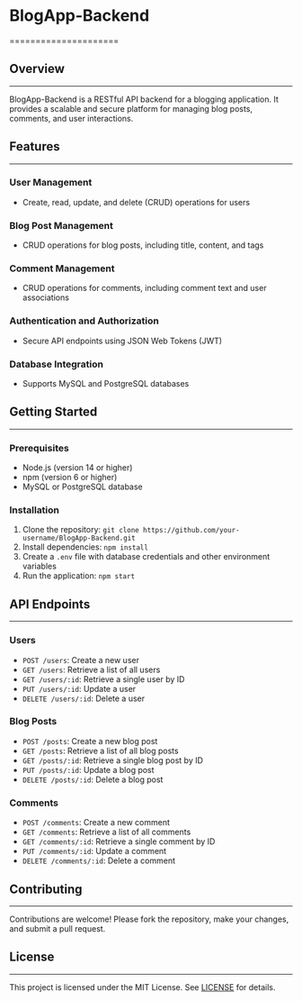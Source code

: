 # BlogApp-Backend
=====================

## Overview
-----------

BlogApp-Backend is a RESTful API backend for a blogging application. It provides a scalable and secure platform for managing blog posts, comments, and user interactions.

## Features
------------

### User Management

* Create, read, update, and delete (CRUD) operations for users

### Blog Post Management

* CRUD operations for blog posts, including title, content, and tags

### Comment Management

* CRUD operations for comments, including comment text and user associations

### Authentication and Authorization

* Secure API endpoints using JSON Web Tokens (JWT)

### Database Integration

* Supports MySQL and PostgreSQL databases

## Getting Started
---------------

### Prerequisites

* Node.js (version 14 or higher)
* npm (version 6 or higher)
* MySQL or PostgreSQL database

### Installation

1. Clone the repository: `git clone https://github.com/your-username/BlogApp-Backend.git`
2. Install dependencies: `npm install`
3. Create a `.env` file with database credentials and other environment variables
4. Run the application: `npm start`

## API Endpoints
--------------

### Users

* `POST /users`: Create a new user
* `GET /users`: Retrieve a list of all users
* `GET /users/:id`: Retrieve a single user by ID
* `PUT /users/:id`: Update a user
* `DELETE /users/:id`: Delete a user

### Blog Posts

* `POST /posts`: Create a new blog post
* `GET /posts`: Retrieve a list of all blog posts
* `GET /posts/:id`: Retrieve a single blog post by ID
* `PUT /posts/:id`: Update a blog post
* `DELETE /posts/:id`: Delete a blog post

### Comments

* `POST /comments`: Create a new comment
* `GET /comments`: Retrieve a list of all comments
* `GET /comments/:id`: Retrieve a single comment by ID
* `PUT /comments/:id`: Update a comment
* `DELETE /comments/:id`: Delete a comment

## Contributing
--------------

Contributions are welcome! Please fork the repository, make your changes, and submit a pull request.

## License
-------

This project is licensed under the MIT License. See [LICENSE](LICENSE) for details.